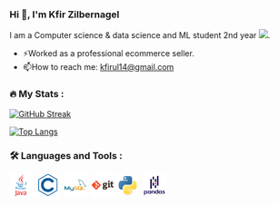 ### Hi 👋, I'm Kfir Zilbernagel
I am a Computer science & data science and ML student 2nd year <img src="https://media.giphy.com/media/WUlplcMpOCEmTGBtBW/giphy.gif" width="30">.

- :zap:Worked as a professional ecommerce seller.
- :mailbox:How to reach me: kfirul14@gmail.com
### :fire: My Stats :
[![GitHub Streak](http://github-readme-streak-stats.herokuapp.com?user=Kfirul&theme=dark&background=000000)](https://git.io/streak-stats)

[![Top Langs](https://github-readme-stats.vercel.app/api/top-langs/?username=Kfirul&layout=compact&theme=vision-friendly-dark)](https://github.com/anuraghazra/github-readme-stats)

### :hammer_and_wrench: Languages and Tools :

<div>
  <img src="https://github.com/devicons/devicon/blob/master/icons/java/java-original-wordmark.svg" title="Java" alt="Java" width="40" height="40"/>&nbsp;
 <img src="https://github.com/devicons/devicon/blob/master/icons/c/c-line.svg" title="C"  alt="C" width="40" height="40"/>&nbsp;
  <img src="https://github.com/devicons/devicon/blob/master/icons/mysql/mysql-original-wordmark.svg" title="MySQL"  alt="MySQL" width="40" height="40"/>&nbsp;
  <img src="https://github.com/devicons/devicon/blob/master/icons/git/git-original-wordmark.svg" title="Git" **alt="Git" width="40" height="40"/>
  <img src="https://github.com/devicons/devicon/blob/master/icons/python/python-original.svg" title="Python"  alt="Python" width="40" height="40"/>&nbsp;
<img src="https://github.com/devicons/devicon/blob/master/icons/pandas/pandas-original-wordmark.svg" title="Pandas" alt="Pandas" width="40" height="40"/>&nbsp;
  
</div>
